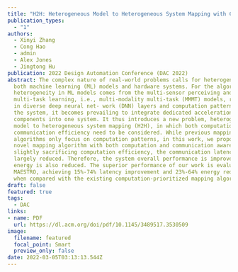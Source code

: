 ```yaml
---
title: "H2H: Heterogeneous Model to Heterogeneous System Mapping with Computation and Communication Awareness" 
publication_types:
  - "1"
authors: 
  - Xinyi Zhang
  - Cong Hao
  - admin
  - Alex Jones
  - Jingtong Hu
publication: 2022 Design Automation Conference (DAC 2022)  
abstract: The complex nature of real-world problems calls for heterogeneity in
  both machine learning (ML) models and hardware systems. For the algorithm, the
  heterogeneity in ML models comes from the multi-sensor perceiving and
  multi-task learning, i.e., multi-modality multi-task (MMMT) models, resulting
  in diverse deep neural net- work (DNN) layers and computation patterns. For
  the system, it becomes prevailing to integrate dedicated acceleration
  components into one system. It thus introduces a new problem, heterogeneous
  model to heterogeneous system mapping (H2H), in which both computation and
  communication efficiency need to be considered. While previous mapping
  algorithms only focus on computation patterns, in this work, we propose a
  novel mapping algorithm with both computation and communication awareness. By
  slightly sacrificing computation efficiency, the communication latency is
  largely reduced. Therefore, the system overall performance is improved and
  energy is also reduced. The superior performance of our work is evaluated on
  MAESTRO, achieving 15%-74% latency improvement and 23%-64% energy reduction
  when compared with the existing computation-prioritized mapping algorithm.
draft: false
featured: true
tags:
  - DAC 
links:
- name: PDF
  url: https://dl.acm.org/doi/pdf/10.1145/3489517.3530509
image:
  filename: featured
  focal_point: Smart
  preview_only: false
date: 2022-03-05T03:13:13.544Z
---
```

